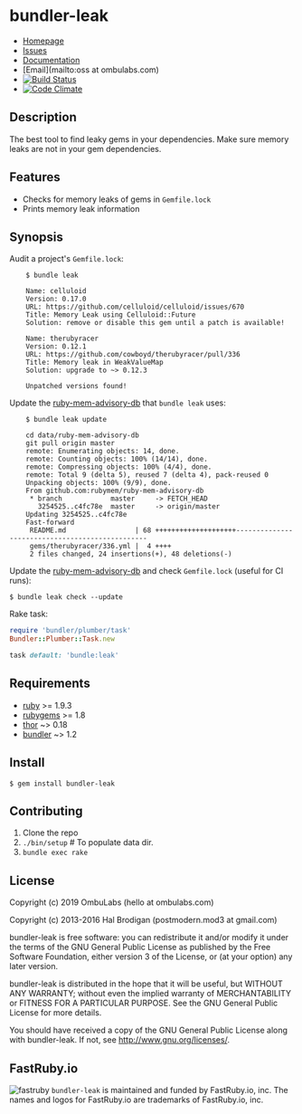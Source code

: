 # bundler-leak

* [Homepage](https://github.com/rubymem/bundler-leak#readme)
* [Issues](https://github.com/rubymem/bundler-leak/issues)
* [Documentation](http://rubydoc.info/gems/bundler-leak/frames)
* [Email](mailto:oss at ombulabs.com)
* [![Build Status](https://travis-ci.org/rubymem/bundler-leak.svg?branch=master)](https://travis-ci.org/rubymem/bundler-leak)
* [![Code Climate](https://codeclimate.com/github/rubymem/bundler-leak.svg)](https://codeclimate.com/github/rubymem/bundler-leak)

## Description

The best tool to find leaky gems in your dependencies. Make sure memory leaks
are not in your gem dependencies.

## Features

* Checks for memory leaks of gems in `Gemfile.lock`
* Prints memory leak information

## Synopsis

Audit a project's `Gemfile.lock`:

```shell
    $ bundle leak

    Name: celluloid
    Version: 0.17.0
    URL: https://github.com/celluloid/celluloid/issues/670
    Title: Memory Leak using Celluloid::Future
    Solution: remove or disable this gem until a patch is available!

    Name: therubyracer
    Version: 0.12.1
    URL: https://github.com/cowboyd/therubyracer/pull/336
    Title: Memory leak in WeakValueMap
    Solution: upgrade to ~> 0.12.3

    Unpatched versions found!
```

Update the [ruby-mem-advisory-db] that `bundle leak` uses:

```shell
    $ bundle leak update

    cd data/ruby-mem-advisory-db
    git pull origin master
    remote: Enumerating objects: 14, done.
    remote: Counting objects: 100% (14/14), done.
    remote: Compressing objects: 100% (4/4), done.
    remote: Total 9 (delta 5), reused 7 (delta 4), pack-reused 0
    Unpacking objects: 100% (9/9), done.
    From github.com:rubymem/ruby-mem-advisory-db
     * branch            master     -> FETCH_HEAD
       3254525..c4fc78e  master     -> origin/master
    Updating 3254525..c4fc78e
    Fast-forward
     README.md                 | 68 ++++++++++++++++++++------------------------------------------------
     gems/therubyracer/336.yml |  4 ++++
     2 files changed, 24 insertions(+), 48 deletions(-)
```

Update the [ruby-mem-advisory-db] and check `Gemfile.lock` (useful for CI runs):

    $ bundle leak check --update

Rake task:

```ruby
require 'bundler/plumber/task'
Bundler::Plumber::Task.new

task default: 'bundle:leak'
```

## Requirements

* [ruby] >= 1.9.3
* [rubygems] >= 1.8
* [thor] ~> 0.18
* [bundler] ~> 1.2

## Install

    $ gem install bundler-leak

## Contributing

1. Clone the repo
1. `./bin/setup` # To populate data dir.
1. `bundle exec rake`

## License

Copyright (c) 2019 OmbuLabs (hello at ombulabs.com)

Copyright (c) 2013-2016 Hal Brodigan (postmodern.mod3 at gmail.com)

bundler-leak is free software: you can redistribute it and/or modify
it under the terms of the GNU General Public License as published by
the Free Software Foundation, either version 3 of the License, or
(at your option) any later version.

bundler-leak is distributed in the hope that it will be useful,
but WITHOUT ANY WARRANTY; without even the implied warranty of
MERCHANTABILITY or FITNESS FOR A PARTICULAR PURPOSE.  See the
GNU General Public License for more details.

You should have received a copy of the GNU General Public License
along with bundler-leak.  If not, see <http://www.gnu.org/licenses/>.

[ruby]: https://ruby-lang.org
[rubygems]: https://rubygems.org
[thor]: http://whatisthor.com/
[bundler]: https://github.com/carlhuda/bundler#readme

[ruby-mem-advisory-db]: https://github.com/rubymem/ruby-mem-advisory-db

## FastRuby.io
![fastruby](https://github.com/rubymem/bundler-leak/raw/master/fastruby-logo.png)
`bundler-leak` is maintained and funded by FastRuby.io, inc. The names and logos for FastRuby.io are trademarks of FastRuby.io, inc.
